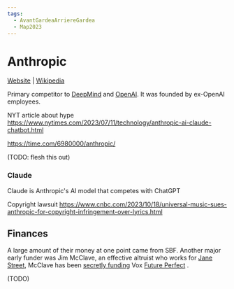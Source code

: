 ```yaml
---
tags:
  - AvantGardeaArriereGardea
  - Map2023
---
```


# Anthropic

[Website]() | [Wikipedia](https://en.wikipedia.org/wiki/Anthropic)

Primary competitor to [DeepMind]() and [OpenAI](). It was founded by ex-OpenAI employees. 

NYT article about hype
https://www.nytimes.com/2023/07/11/technology/anthropic-ai-claude-chatbot.html

https://time.com/6980000/anthropic/

(TODO: flesh this out)

### Claude

Claude is Anthropic's AI model that competes with ChatGPT

Copyright lawsuit
https://www.cnbc.com/2023/10/18/universal-music-sues-anthropic-for-copyright-infringement-over-lyrics.html

## Finances

A large amount of their money at one point came from SBF. Another major early funder was Jim McClave, an effective altruist who works for [Jane Street](), McClave has been [secretly funding]() Vox [Future Perfect]() .

(TODO)